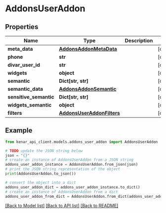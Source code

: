 # AddonsUserAddon


## Properties

Name | Type | Description | Notes
------------ | ------------- | ------------- | -------------
**meta_data** | [**AddonsAddonMetaData**](AddonsAddonMetaData.md) |  | [optional] 
**phone** | **str** |  | [optional] 
**divar_user_id** | **str** |  | [optional] 
**widgets** | **object** |  | [optional] 
**semantic** | **Dict[str, str]** |  | [optional] 
**semantic_data** | [**AddonsAddonSemantic**](AddonsAddonSemantic.md) |  | [optional] 
**sensitive_semantic** | **Dict[str, str]** |  | [optional] 
**widgets_semantic** | **object** |  | [optional] 
**filters** | [**AddonsUserAddonFilters**](AddonsUserAddonFilters.md) |  | [optional] 

## Example

```python
from kenar_api_client.models.addons_user_addon import AddonsUserAddon

# TODO update the JSON string below
json = "{}"
# create an instance of AddonsUserAddon from a JSON string
addons_user_addon_instance = AddonsUserAddon.from_json(json)
# print the JSON string representation of the object
print(AddonsUserAddon.to_json())

# convert the object into a dict
addons_user_addon_dict = addons_user_addon_instance.to_dict()
# create an instance of AddonsUserAddon from a dict
addons_user_addon_from_dict = AddonsUserAddon.from_dict(addons_user_addon_dict)
```
[[Back to Model list]](../README.md#documentation-for-models) [[Back to API list]](../README.md#documentation-for-api-endpoints) [[Back to README]](../README.md)



